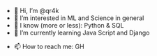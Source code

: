 - 👋 Hi, I’m @qr4k
- 👀 I’m interested in ML and Science in general
- 🌱 I know (more or less): Python & SQL
- 🌱 I’m currently learning Java Script and Django
<!--- 💞️ I’m looking to collaborate on ...--->
- 📫 How to reach me: GH

<!---
qr4k/qr4k is a ✨ special ✨ repository because its `README.md` (this file) appears on your GitHub profile.
You can click the Preview link to take a look at your changes.
--->
